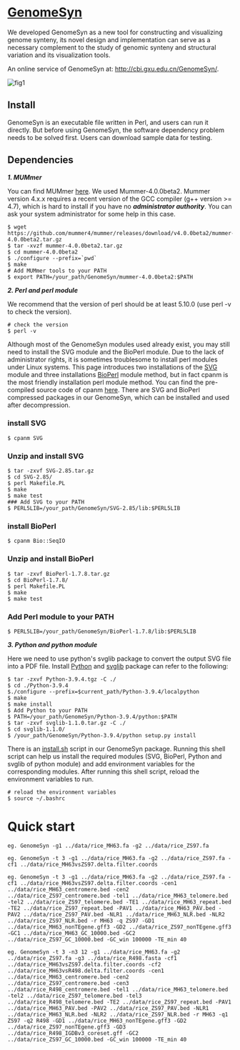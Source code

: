 # [GenomeSyn](http://cbi.gxu.edu.cn/GenomeSyn/)
We developed GenomeSyn as a new tool for constructing and visualizing genome synteny, its novel design and implementation can serve as a necessary complement to the study of genomic synteny and structural variation and its visualization tools.

An online service of GenomeSyn at: http://cbi.gxu.edu.cn/GenomeSyn/. 

![fig1](https://user-images.githubusercontent.com/84839565/147895831-1c6e7f17-9c85-4478-89df-2beccb78586a.png)

## Install

GenomeSyn is an executable file written in Perl, and users can run it directly. But before using GenomeSyn, the software dependency problem needs to be solved first. Users can download sample data for testing.
## Dependencies 
***1. MUMmer***

You can find MUMmer [here](https://github.com/mummer4/mummer/releases). We used Mummer-4.0.0beta2. Mummer version 4.x.x requires a recent version of the GCC compiler (g++ version >= 4.7), which is hard to install if you have no ***administrator authority***. You can ask your system administrator for some help in this case. 

```
$ wget https://github.com/mummer4/mummer/releases/download/v4.0.0beta2/mummer-4.0.0beta2.tar.gz 
$ tar -xvzf mummer-4.0.0beta2.tar.gz 
$ cd mummer-4.0.0beta2 
$ ./configure --prefix=`pwd` 
$ make 
# Add MUMmer tools to your PATH 
$ export PATH=/your_path/GenomeSyn/mummer-4.0.0beta2:$PATH 
```

***2. Perl and perl module***

We recommend that the version of perl should be at least 5.10.0 (use perl -v to check the version).
```
# check the version
$ perl -v
```
Although most of the GenomeSyn modules used already exist, you may still need to install the SVG module and the BioPerl module. Due to the lack of administrator rights, it is sometimes troublesome to install perl modules under Linux systems. This page introduces two installations of the [SVG](https://cpan.metacpan.org/authors/id/M/MA/MANWAR/SVG-2.85.tar.gz) module and three installations [BioPerl](https://cpan.metacpan.org/authors/id/C/CJ/CJFIELDS/BioPerl-1.7.8.tar.gz) module method, but in fact cpanm is the most friendly installation perl module method. You can find the pre-compiled source code of cpanm [here](https://bioperl.org/INSTALL.html). There are SVG and BioPerl compressed packages in our GenomeSyn, which can be installed and used after decompression. 

### install SVG 
```
$ cpanm SVG 
```
### Unzip and install SVG 
```
$ tar -zxvf SVG-2.85.tar.gz 
$ cd SVG-2.85/ 
$ perl Makefile.PL 
$ make 
$ make test 
### Add SVG to your PATH
$ PERL5LIB=/your_path/GenomeSyn/SVG-2.85/lib:$PERL5LIB 
```
### install BioPerl 
```
$ cpanm Bio::SeqIO 
```
### Unzip and install BioPerl 
```
$ tar -zxvf BioPerl-1.7.8.tar.gz 
$ cd BioPerl-1.7.8/ 
$ perl Makefile.PL 
$ make 
$ make test 
```
### Add Perl module to your PATH 
```
$ PERL5LIB=/your_path/GenomeSyn/BioPerl-1.7.8/lib:$PERL5LIB 
```
***3. Python and python module***

Here we need to use python's svglib package to convert the output SVG file into a PDF file. 
Install [Python](https://www.python.org/ftp/python/3.9.4/Python-3.9.4.tgz) and [svglib](https://files.pythonhosted.org/packages/c0/2c/5ab28095c9ce09a6d341cb37c0ad3a7ffc65e5c5f2eaa2247c085679ca2f/svglib-1.1.0.tar.gz) package can refer to the following: 
```
$ tar -zxvf Python-3.9.4.tgz -C ./ 
$ cd ./Python-3.9.4 
$./configure --prefix=$current_path/Python-3.9.4/localpython 
$ make 
$ make install 
$ Add Python to your PATH 
$ PATH=/your_path/GenomeSyn/Python-3.9.4/python:$PATH 
$ tar -zxvf svglib-1.1.0.tar.gz -C ./ 
$ cd svglib-1.1.0/ 
$ /your_path/GenomeSyn/Python-3.9.4/python setup.py install 
```
There is an [install.sh](https://github.com/JM-SONG/GenomeSyn/blob/a4ea7c0582f81fb47c73f86e5719da48a3c8930d/install.sh) script in our GenomeSyn package. Running this shell script can help us install the required modules (SVG, BioPerl, Python and svglib of python module) and add environment variables for the corresponding modules. After running this shell script, reload the environment variables to run.
```
# reload the environment variables
$ source ~/.bashrc
```

# Quick start

	eg. GenomeSyn -g1 ../data/rice_MH63.fa -g2 ../data/rice_ZS97.fa

	eg. GenomeSyn -t 3 -g1 ../data/rice_MH63.fa -g2 ../data/rice_ZS97.fa -cf1 ../data/rice_MH63vsZS97.delta.filter.coords

	eg. GenomeSyn -t 3 -g1 ../data/rice_MH63.fa -g2 ../data/rice_ZS97.fa -cf1 ../data/rice_MH63vsZS97.delta.filter.coords -cen1 ../data/rice_MH63_centromere.bed -cen2 ../data/rice_ZS97_centromere.bed -tel1 ../data/rice_MH63_telomere.bed -tel2 ../data/rice_ZS97_telomere.bed -TE1 ../data/rice_MH63_repeat.bed -TE2 ../data/rice_ZS97_repeat.bed -PAV1 ../data/rice_MH63_PAV.bed -PAV2 ../data/rice_ZS97_PAV.bed -NLR1 ../data/rice_MH63_NLR.bed -NLR2 ../data/rice_ZS97_NLR.bed -r MH63 -q ZS97 -GD1 ../data/rice_MH63_nonTEgene.gff3 -GD2 ../data/rice_ZS97_nonTEgene.gff3 -GC1 ../data/rice_MH63_GC_10000.bed -GC2 ../data/rice_ZS97_GC_10000.bed -GC_win 100000 -TE_min 40

	eg. GenomeSyn -t 3 -n3 12 -g1 ../data/rice_MH63.fa -g2 ../data/rice_ZS97.fa -g3 ../data/rice_R498.fasta -cf1 ../data/rice_MH63vsZS97.delta.filter.coords -cf2 ../data/rice_MH63vsR498.delta.filter.coords -cen1 ../data/rice_MH63_centromere.bed -cen2 ../data/rice_ZS97_centromere.bed -cen3 ../data/rice_R498_centromere.bed -tel1 ../data/rice_MH63_telomere.bed -tel2 ../data/rice_ZS97_telomere.bed -tel3 ../data/rice_R498_telomere.bed -TE2 ../data/rice_ZS97_repeat.bed -PAV1 ../data/rice_MH63_PAV.bed -PAV2 ../data/rice_ZS97_PAV.bed -NLR1 ../data/rice_MH63_NLR.bed -NLR2 ../data/rice_ZS97_NLR.bed -r MH63 -q1 ZS97 -q2 R498 -GD1 ../data/rice_MH63_nonTEgene.gff3 -GD2 ../data/rice_ZS97_nonTEgene.gff3 -GD3 ../data/rice_R498_IGDBv3_coreset.gff -GC2 ../data/rice_ZS97_GC_10000.bed -GC_win 100000 -TE_min 40
